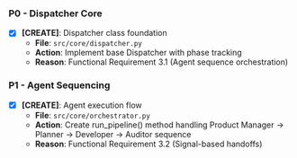 ### P0 - Dispatcher Core
- [x] **[CREATE]**: Dispatcher class foundation
  - **File**: `src/core/dispatcher.py`
  - **Action**: Implement base Dispatcher with phase tracking
  - **Reason**: Functional Requirement 3.1 (Agent sequence orchestration)

### P1 - Agent Sequencing
- [x] **[CREATE]**: Agent execution flow
  - **File**: `src/core/orchestrator.py`
  - **Action**: Create run_pipeline() method handling Product Manager → Planner → Developer → Auditor sequence
  - **Reason**: Functional Requirement 3.2 (Signal-based handoffs)